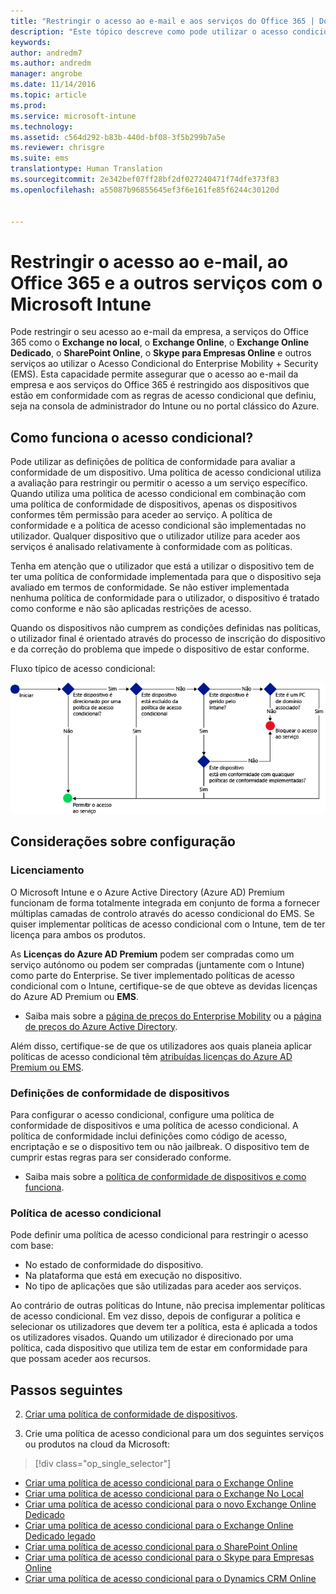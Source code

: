 ```yaml
---
title: "Restringir o acesso ao e-mail e aos serviços do Office 365 | Documentos da Microsoft"
description: "Este tópico descreve como pode utilizar o acesso condicional para permitir que apenas dispositivos compatíveis acedam ao e-mail e aos dados da empresa no SharePoint online e noutros serviços."
keywords: 
author: andredm7
ms.author: andredm
manager: angrobe
ms.date: 11/14/2016
ms.topic: article
ms.prod: 
ms.service: microsoft-intune
ms.technology: 
ms.assetid: c564d292-b83b-440d-bf08-3f5b299b7a5e
ms.reviewer: chrisgre
ms.suite: ems
translationtype: Human Translation
ms.sourcegitcommit: 2e342bef07ff28bf2df027240471f74dfe373f83
ms.openlocfilehash: a55087b96855645ef3f6e161fe85f6244c30120d


---
```


# <a name="restrict-access-to-email-office-365-and-other-services-with-microsoft-intune"></a>Restringir o acesso ao e-mail, ao Office 365 e a outros serviços com o Microsoft Intune
Pode restringir o seu acesso ao e-mail da empresa, a serviços do Office 365 como o **Exchange no local**, o **Exchange Online**, o **Exchange Online Dedicado**, o **SharePoint Online**, o **Skype para Empresas Online** e outros serviços ao utilizar o Acesso Condicional do Enterprise Mobility + Security (EMS). Esta capacidade permite assegurar que o acesso ao e-mail da empresa e aos serviços do Office 365 é restringido aos dispositivos que estão em conformidade com as regras de acesso condicional que definiu, seja na consola de administrador do Intune ou no portal clássico do Azure.
## <a name="how-does-conditional-access-work"></a>Como funciona o acesso condicional?
Pode utilizar as definições de política de conformidade para avaliar a conformidade de um dispositivo. Uma política de acesso condicional utiliza a avaliação para restringir ou permitir o acesso a um serviço específico. Quando utiliza uma política de acesso condicional em combinação com uma política de conformidade de dispositivos, apenas os dispositivos conformes têm permissão para aceder ao serviço. A política de conformidade e a política de acesso condicional são implementadas no utilizador. Qualquer dispositivo que o utilizador utilize para aceder aos serviços é analisado relativamente à conformidade com as políticas.

Tenha em atenção que o utilizador que está a utilizar o dispositivo tem de ter uma política de conformidade implementada para que o dispositivo seja avaliado em termos de conformidade.
Se não estiver implementada nenhuma política de conformidade para o utilizador, o dispositivo é tratado como conforme e não são aplicadas restrições de acesso.

Quando os dispositivos não cumprem as condições definidas nas políticas, o utilizador final é orientado através do processo de inscrição do dispositivo e da correção do problema que impede o dispositivo de estar conforme.

Fluxo típico de acesso condicional:

![Diagrama que mostra os pontos de decisão que são utilizados para determinar se um dispositivo tem permissão de acesso a um serviço ou se está bloqueado](../media/ConditionalAccess4.png)

## <a name="setup-considerations"></a>Considerações sobre configuração

### <a name="licensing"></a>Licenciamento

O Microsoft Intune e o Azure Active Directory (Azure AD) Premium funcionam de forma totalmente integrada em conjunto de forma a fornecer múltiplas camadas de controlo através do acesso condicional do EMS. Se quiser implementar políticas de acesso condicional com o Intune, tem de ter licença para ambos os produtos.

As **Licenças do Azure AD Premium** podem ser compradas como um serviço autónomo ou podem ser compradas (juntamente com o Intune) como parte do Enterprise. Se tiver implementado políticas de acesso condicional com o Intune, certifique-se de que obteve as devidas licenças do Azure AD Premium ou **EMS**.

- Saiba mais sobre a [página de preços do Enterprise Mobility](https://www.microsoft.com/en-us/cloud-platform/enterprise-mobility-pricing) ou a [página de preços do Azure Active Directory](https://azure.microsoft.com/en-us/pricing/details/active-directory/).

Além disso, certifique-se de que os utilizadores aos quais planeia aplicar políticas de acesso condicional têm [atribuídas licenças do Azure AD Premium ou EMS](/Intune/get-started/start-with-a-paid-subscription-to-microsoft-intune-step-4.md).

### <a name="device-compliance-settings"></a>Definições de conformidade de dispositivos

Para configurar o acesso condicional, configure uma política de conformidade de dispositivos e uma política de acesso condicional. A política de conformidade inclui definições como código de acesso, encriptação e se o dispositivo tem ou não jailbreak. O dispositivo tem de cumprir estas regras para ser considerado conforme.

- Saiba mais sobre a [política de conformidade de dispositivos e como funciona](introduction-to-device-compliance-policies-in-microsoft-intune.md).

### <a name="conditional-access-policy"></a>Política de acesso condicional

Pode definir uma política de acesso condicional para restringir o acesso com base:
- No estado de conformidade do dispositivo.
- Na plataforma que está em execução no dispositivo.
- No tipo de aplicações que são utilizadas para aceder aos serviços.

Ao contrário de outras políticas do Intune, não precisa implementar políticas de acesso condicional. Em vez disso, depois de configurar a política e selecionar os utilizadores que devem ter a política, esta é aplicada a todos os utilizadores visados. Quando um utilizador é direcionado por uma política, cada dispositivo que utiliza tem de estar em conformidade para que possam aceder aos recursos.


## <a name="next-steps"></a>Passos seguintes


2. [Criar uma política de conformidade de dispositivos](create-a-device-compliance-policy-in-microsoft-intune.md).

2.  Crie uma política de acesso condicional para um dos seguintes serviços ou produtos na cloud da Microsoft:
> [!div class="op_single_selector"]
  - [Criar uma política de acesso condicional para o Exchange Online](restrict-access-to-exchange-online-with-microsoft-intune.md)
  - [Criar uma política de acesso condicional para o Exchange No Local](restrict-access-to-exchange-onpremises-with-microsoft-intune.md)
  - [Criar uma política de acesso condicional para o novo Exchange Online Dedicado](restrict-access-to-exchange-online-with-microsoft-intune.md)
  - [Criar uma política de acesso condicional para o Exchange Online Dedicado legado](restrict-access-to-exchange-onpremises-with-microsoft-intune.md)
  - [Criar uma política de acesso condicional para o SharePoint Online](restrict-access-to-sharepoint-online-with-microsoft-intune.md)
  - [Criar uma política de acesso condicional para o Skype para Empresas Online](restrict-access-to-skype-for-business-online-with-microsoft-intune.md)
  - [Criar uma política de acesso condicional para o Dynamics CRM Online](restrict-access-to-dynamics-crm-online-with-microsoft-intune.md)



<!--HONumber=Dec16_HO3-->


